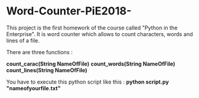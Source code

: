 # Word-Counter-PiE2018-

This project is the first homework of the course called "Python in the Enterprise".
It is word counter which allows to count characters, words and lines of a file.

There are three functions :

**count_carac(String NameOfFile)**
**count_words(String NameOfFile)**
**count_lines(String NameOfFile)**

You have to execute this python script like this : **python script.py "nameofyourfile.txt"**